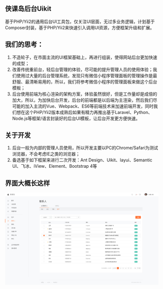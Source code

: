 ## 侠课岛后台Uikit
基于PHP/Yii2的通用后台UI工具包，仅关注UI层面，无过多业务逻辑，计划基于Composer封装，基于PHP/Yii2来快速引入调用UI资源，方便框架升级和扩展。
## 我们的思考：
1. 不造轮子，在市面主流的UI框架基础上，再进行组装，使得网站后台更加快速的成型；
2. 改善传统重前台，轻后台管理的体验，尽可能的提升管理人员的使用体验；我们使用过大量的后台管理系统，发现只有微信小程序管理面板的管理操作是最舒服、最清晰易用的，所以，我们将参考微信小程序的管理面板来做这个后台模板；
3. 后台使用前端为核心渲染的架构方案，体验虽然很好，但是工作量却是成倍的加大，所以，为加快后台开发，后台的前端都是以后端为主渲染，然后我们尽可能的加入主流的Vue、Webpack、ES6等前端技术来加速前端开发，同时我们想在这个PHP/Yii2版本成熟后如果有精力再推出基于Laravel、Python、Node.js等框架/语言封装好的后台UI模板，让后台开发更方便快速。
## 关于开发
1. 后台一般为内部的管理人员使用，所以开发主要以PC的Chrome/Safari为测试浏览器，不会考虑IE之类的浏览器；
2. 备选基于如下框架来进行二次开发：Ant Design、Uikit、layui、Semantic UI、飞冰、iView、Element、Bootstrap 4等
## 界面大概长这样
![侠课岛后台Uikit](xkd.jpg)
